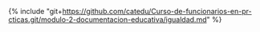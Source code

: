 {% include "git+https://github.com/catedu/Curso-de-funcionarios-en-pr-cticas.git/modulo-2-documentacion-educativa/igualdad.md" %}